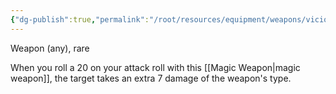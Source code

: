 ```yaml
---
{"dg-publish":true,"permalink":"/root/resources/equipment/weapons/vicious-weapon/"}
---
```



Weapon (any), rare

When you roll a 20 on your attack roll with this [[Magic Weapon\|magic weapon]], the target takes an extra 7 damage of the weapon's type.